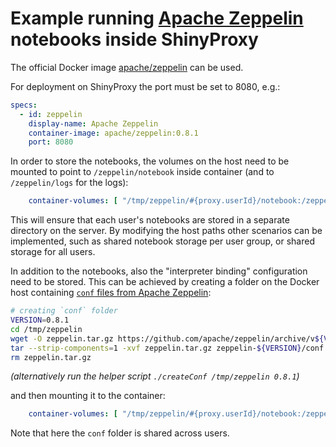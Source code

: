 # Example running [Apache Zeppelin](https://zeppelin.apache.org/) notebooks inside ShinyProxy 

The official Docker image [apache/zeppelin](https://hub.docker.com/r/apache/zeppelin) can be used.

For deployment on ShinyProxy the port must be set to 8080, e.g.:

```yaml
specs:
  - id: zeppelin
    display-name: Apache Zeppelin
    container-image: apache/zeppelin:0.8.1
    port: 8080
```

In order to store the notebooks, the volumes on the host need to be mounted to point to `/zeppelin/notebook` inside container (and to `/zeppelin/logs` for the logs):
```yaml
    container-volumes: [ "/tmp/zeppelin/#{proxy.userId}/notebook:/zeppelin/notebook", "/tmp/zeppelin/#{proxy.userId}/logs:/zeppelin/logs" ]
```
This will ensure that each user's notebooks are stored in a separate directory on the server.
By modifying the host paths other scenarios can be implemented, such as shared notebook storage per user group, or shared storage for all users.

In addition to the notebooks, also the "interpreter binding" configuration need to be stored.
This can be achieved by creating a folder on the Docker host containing [`conf` files from Apache Zeppelin](https://github.com/apache/zeppelin/tree/master/conf):
```bash
# creating `conf` folder
VERSION=0.8.1
cd /tmp/zeppelin
wget -O zeppelin.tar.gz https://github.com/apache/zeppelin/archive/v${VERSION}.tar.gz
tar --strip-components=1 -xvf zeppelin.tar.gz zeppelin-${VERSION}/conf
rm zeppelin.tar.gz
```
_(alternatively run the helper script `./createConf /tmp/zeppelin 0.8.1`)_

and then mounting it to the container:
```yaml
    container-volumes: [ "/tmp/zeppelin/#{proxy.userId}/notebook:/zeppelin/notebook", "/tmp/zeppelin/#{proxy.userId}/logs:/zeppelin/logs", "/tmp/zeppelin/conf:/zeppelin/conf" ]
```
Note that here the `conf` folder is shared across users.
